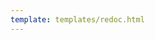 ```yaml
---
template: templates/redoc.html
---
```


<redoc spec-url="{{base_path}}/apis/restapis/org-application-management.yaml" theme='{{redoc_theme}}'></redoc>
